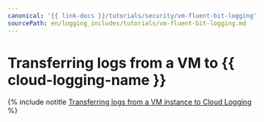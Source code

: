 ```yaml
---
canonical: '{{ link-docs }}/tutorials/security/vm-fluent-bit-logging'
sourcePath: en/logging_includes/tutorials/vm-fluent-bit-logging.md
---
```


# Transferring logs from a VM to {{ cloud-logging-name }}

{% include notitle [Transferring logs from a VM instance to Cloud Logging](../../_tutorials/security/vm-fluent-bit-logging.md) %}